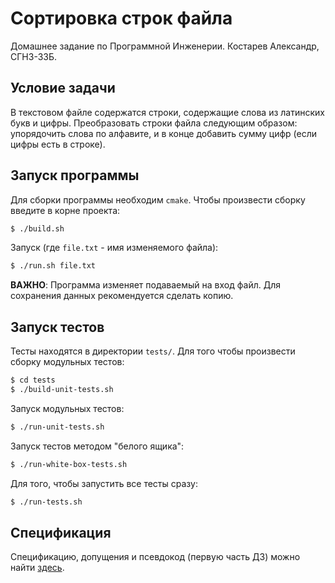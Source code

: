 # Сортировка строк файла

Домашнее задание по Программной Инженерии. Костарев Александр, СГН3-33Б.

## Условие задачи

В текстовом файле содержатся строки, содержащие слова из латинских букв и цифры. 
Преобразовать строки файла следующим образом: упорядочить слова по алфавите, и в конце 
добавить сумму цифр (если цифры есть в строке).

## Запуск программы

Для сборки программы необходим `cmake`. Чтобы произвести сборку введите в корне проекта:
```sh
$ ./build.sh
```

Запуск (где `file.txt` - имя изменяемого файла):
```sh
$ ./run.sh file.txt
```

**ВАЖНО**: Программа изменяет подаваемый на вход файл. Для сохранения данных рекомендуется сделать копию.

## Запуск тестов

Тесты находятся в директории `tests/`. Для того чтобы произвести сборку модульных тестов:
```sh
$ cd tests
$ ./build-unit-tests.sh
```

Запуск модульных тестов:
```sh
$ ./run-unit-tests.sh
```

Запуск тестов методом "белого ящика":
```sh
$ ./run-white-box-tests.sh
```

Для того, чтобы запустить все тесты сразу:
```sh
$ ./run-tests.sh
```

## Спецификация

Спецификацию, допущения и псевдокод (первую часть ДЗ) можно найти 
[здесь](https://docs.google.com/document/d/1cJst3UozToNJ838CUsn6B6ivIfLkuEFXmQhlgxiyjGQ/edit?usp=sharing).
